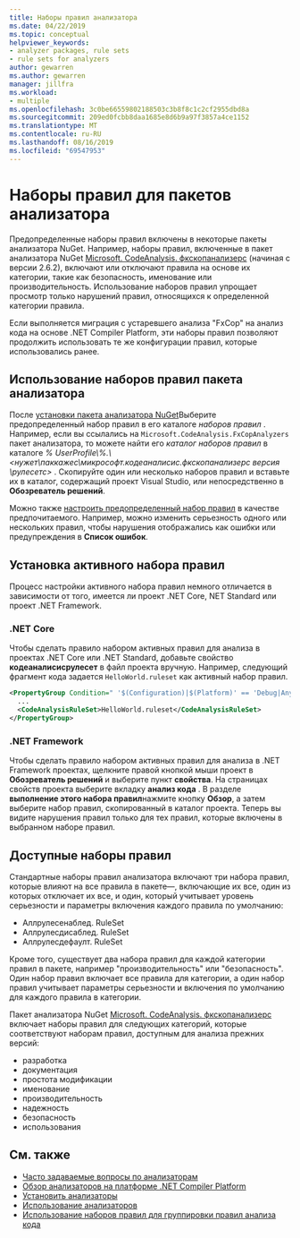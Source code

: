 ```yaml
---
title: Наборы правил анализатора
ms.date: 04/22/2019
ms.topic: conceptual
helpviewer_keywords:
- analyzer packages, rule sets
- rule sets for analyzers
author: gewarren
ms.author: gewarren
manager: jillfra
ms.workload:
- multiple
ms.openlocfilehash: 3c0be66559802188503c3b8f8c1c2cf2955dbd8a
ms.sourcegitcommit: 209ed0fcbb8daa1685e8d6b9a97f3857a4ce1152
ms.translationtype: MT
ms.contentlocale: ru-RU
ms.lasthandoff: 08/16/2019
ms.locfileid: "69547953"
---
```

# <a name="rule-sets-for-analyzer-packages"></a>Наборы правил для пакетов анализатора

Предопределенные наборы правил включены в некоторые пакеты анализатора NuGet. Например, наборы правил, включенные в пакет анализатора NuGet [Microsoft. CodeAnalysis. фкскопанализерс](https://www.nuget.org/packages/Microsoft.CodeAnalysis.FxCopAnalyzers/) (начиная с версии 2.6.2), включают или отключают правила на основе их категории, такие как безопасность, именование или производительность. Использование наборов правил упрощает просмотр только нарушений правил, относящихся к определенной категории правила.

Если выполняется миграция с устаревшего анализа "FxCop" на анализ кода на основе .NET Compiler Platform, эти наборы правил позволяют продолжить использовать те же конфигурации правил, которые использовались ранее.

## <a name="use-analyzer-package-rule-sets"></a>Использование наборов правил пакета анализатора

После [установки пакета анализатора NuGet](install-roslyn-analyzers.md)Выберите предопределенный набор правил в его каталоге *наборов правил* . Например, если вы ссылались на `Microsoft.CodeAnalysis.FxCopAnalyzers` пакет анализатора, то можете найти его *каталог наборов правил* в каталоге *% UserProfile\\%.\\\<нужет\паккажес\микрософт.кодеаналисис.фкскопанализерс версия \рулесетс\>* . Скопируйте один или несколько наборов правил и вставьте их в каталог, содержащий проект Visual Studio, или непосредственно в **Обозреватель решений**.

Можно также [настроить предопределенный набор правил](how-to-create-a-custom-rule-set.md) в качестве предпочитаемого. Например, можно изменить серьезность одного или нескольких правил, чтобы нарушения отображались как ошибки или предупреждения в **Список ошибок**.

## <a name="set-the-active-rule-set"></a>Установка активного набора правил

Процесс настройки активного набора правил немного отличается в зависимости от того, имеется ли проект .NET Core, NET Standard или проект .NET Framework.

### <a name="net-core"></a>.NET Core

Чтобы сделать правило набором активных правил для анализа в проектах .NET Core или .NET Standard, добавьте свойство **кодеаналисисрулесет** в файл проекта вручную. Например, следующий фрагмент кода задается `HelloWorld.ruleset` как активный набор правил.

```xml
<PropertyGroup Condition=" '$(Configuration)|$(Platform)' == 'Debug|AnyCPU' ">
  ...
  <CodeAnalysisRuleSet>HelloWorld.ruleset</CodeAnalysisRuleSet>
</PropertyGroup>
```

### <a name="net-framework"></a>.NET Framework

Чтобы сделать правило набором активных правил для анализа в .NET Framework проектах, щелкните правой кнопкой мыши проект в **Обозреватель решений** и выберите пункт **свойства**. На страницах свойств проекта выберите вкладку **анализ кода** . В разделе **выполнение этого набора правил**нажмите кнопку **Обзор**, а затем выберите набор правил, скопированный в каталог проекта. Теперь вы видите нарушения правил только для тех правил, которые включены в выбранном наборе правил.

## <a name="available-rule-sets"></a>Доступные наборы правил

Стандартные наборы правил анализатора включают три набора правил, которые влияют на все правила в пакете&mdash;, включающие их все, один из которых отключает их все, и один, который учитывает уровень серьезности и параметры включения каждого правила по умолчанию:

- Аллрулесенаблед. RuleSet
- Аллрулесдисаблед. RuleSet
- Аллрулесдефаулт. RuleSet

Кроме того, существует два набора правил для каждой категории правил в пакете, например "производительность" или "безопасность". Один набор правил включает все правила для категории, а один набор правил учитывает параметры серьезности и включения по умолчанию для каждого правила в категории.

Пакет анализатора NuGet [Microsoft. CodeAnalysis. фкскопанализерс](https://www.nuget.org/packages/Microsoft.CodeAnalysis.FxCopAnalyzers/) включает наборы правил для следующих категорий, которые соответствуют наборам правил, доступным для анализа прежних версий:

- разработка
- документация
- простота модификации
- именование
- производительность
- надежность
- безопасность
- использования

## <a name="see-also"></a>См. также

- [Часто задаваемые вопросы по анализаторам](analyzers-faq.md)
- [Обзор анализаторов на платформе .NET Compiler Platform](roslyn-analyzers-overview.md)
- [Установить анализаторы](install-roslyn-analyzers.md)
- [Использование анализаторов](use-roslyn-analyzers.md)
- [Использование наборов правил для группировки правил анализа кода](using-rule-sets-to-group-code-analysis-rules.md)
